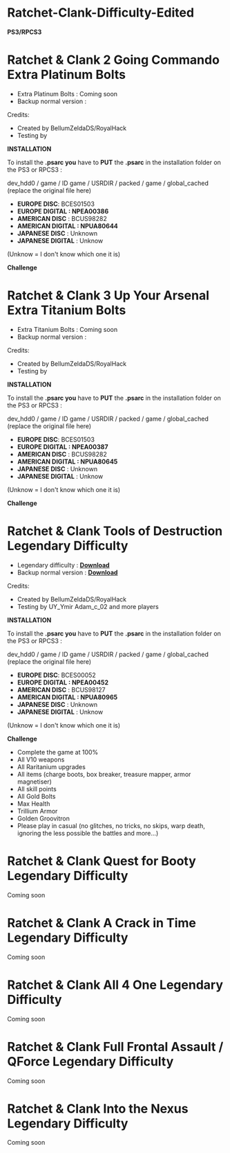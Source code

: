 # Ratchet-Clank-Difficulty-Edited

**PS3/RPCS3**

# Ratchet & Clank 2 Going Commando Extra Platinum Bolts

- Extra Platinum Bolts : Coming soon
- Backup normal version :

Credits:
- Created by BellumZeldaDS/RoyalHack
- Testing by

**INSTALLATION**

To install the **.psarc you** have to **PUT** the **.psarc** in the installation folder on the PS3 or RPCS3 :

dev_hdd0 / game / ID game / USRDIR / packed / game / global_cached (replace the original file here)

- **EUROPE DISC**: BCES01503
- **EUROPE DIGITAL : NPEA00386**
- **AMERICAN DISC** : BCUS98282
- **AMERICAN DIGITAL : NPUA80644**
- **JAPANESE DISC** : Unknown
- **JAPANESE DIGITAL** : Unknow

(Unknow = I don't know which one it is)

**Challenge**

# Ratchet & Clank 3 Up Your Arsenal Extra Titanium Bolts

- Extra Titanium Bolts : Coming soon
- Backup normal version :

Credits:
- Created by BellumZeldaDS/RoyalHack
- Testing by

**INSTALLATION**

To install the **.psarc you** have to **PUT** the **.psarc** in the installation folder on the PS3 or RPCS3 :

dev_hdd0 / game / ID game / USRDIR / packed / game / global_cached (replace the original file here)

- **EUROPE DISC**: BCES01503
- **EUROPE DIGITAL : NPEA00387**
- **AMERICAN DISC** : BCUS98282
- **AMERICAN DIGITAL : NPUA80645**
- **JAPANESE DISC** : Unknown
- **JAPANESE DIGITAL** : Unknow

(Unknow = I don't know which one it is)

**Challenge**

# Ratchet & Clank Tools of Destruction Legendary Difficulty

- Legendary difficulty : **[Download](https://www.mediafire.com/file/060bqndvl028j6g/global_cached.psarc/file)**
- Backup normal version : **[Download](https://www.mediafire.com/file/q5ulct5qccl8uc3/global_cached.psarc/file)**

Credits:
- Created by BellumZeldaDS/RoyalHack
- Testing by UY_Ymir Adam_c_02 and more players

**INSTALLATION**

To install the **.psarc you** have to **PUT** the **.psarc** in the installation folder on the PS3 or RPCS3 :

dev_hdd0 / game / ID game / USRDIR / packed / game / global_cached (replace the original file here)

- **EUROPE DISC**: BCES00052
- **EUROPE DIGITAL : NPEA00452**
- **AMERICAN DISC** : BCUS98127
- **AMERICAN DIGITAL : NPUA80965**
- **JAPANESE DISC** : Unknown
- **JAPANESE DIGITAL** : Unknow

(Unknow = I don't know which one it is)

**Challenge**
- Complete the game at 100%
- All V10 weapons
- All Raritanium upgrades
- All items (charge boots, box breaker, treasure mapper, armor magnetiser)
- All skill points
- All Gold Bolts
- Max Health
- Trillium Armor
- Golden Groovitron
- Please play in casual (no glitches, no tricks, no skips, warp death, ignoring the less possible the battles and more...)

# Ratchet & Clank Quest for Booty Legendary Difficulty

Coming soon

# Ratchet & Clank A Crack in Time Legendary Difficulty

Coming soon

# Ratchet & Clank All 4 One Legendary Difficulty

Coming soon

# Ratchet & Clank Full Frontal Assault / QForce Legendary Difficulty

Coming soon

# Ratchet & Clank Into the Nexus Legendary Difficulty

Coming soon

